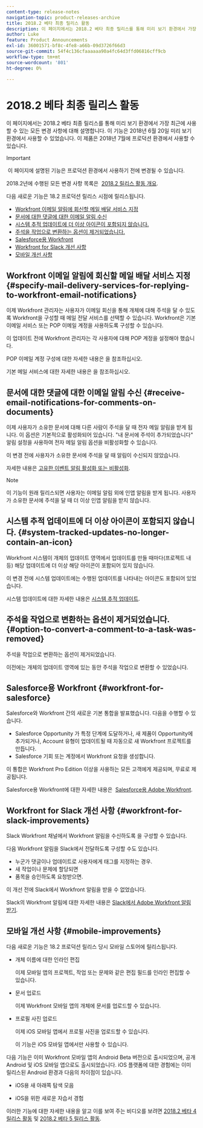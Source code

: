 ```yaml
---
content-type: release-notes
navigation-topic: product-releases-archive
title: 2018.2 베타 최종 릴리스 활동
description: 이 페이지에서는 2018.2 베타 최종 릴리스를 통해 미리 보기 환경에서 가장 최근에 사용할 수 있는 모든 변경 사항에 대해 설명합니다. 이 기능은 2018년 6월 20일 미리 보기 환경에서 사용할 수 있었습니다. 이 제품은 2018년 7월에 프로덕션 환경에서 사용할 수 있습니다.
author: Luke
feature: Product Announcements
exl-id: 36001571-bf8c-4fe8-a66b-09d3726f66d3
source-git-commit: 54f4c136cfaaaaaa90a4fc64d3ffd06816cff9cb
workflow-type: tm+mt
source-wordcount: '801'
ht-degree: 0%

---
```


# 2018.2 베타 최종 릴리스 활동

이 페이지에서는 2018.2 베타 최종 릴리스를 통해 미리 보기 환경에서 가장 최근에 사용할 수 있는 모든 변경 사항에 대해 설명합니다. 이 기능은 2018년 6월 20일 미리 보기 환경에서 사용할 수 있었습니다. 이 제품은 2018년 7월에 프로덕션 환경에서 사용할 수 있습니다.

>[!IMPORTANT]
>
> 이 페이지에 설명된 기능은 프로덕션 환경에서 사용하기 전에 변경될 수 있습니다.

2018.2년에 수행된 모든 변경 사항 목록은  [2018.2 릴리스 활동 개요](../../../../product-announcements/product-releases/quarterly-release-archive/2018.2-release-activity/2018.2-release-activity-overview.md).

다음 새로운 기능은 18.2 프로덕션 릴리스 시점에 릴리스됩니다.

* [Workfront 이메일 알림에 회신할 메일 배달 서비스 지정](#specify-mail-delivery-services-for-replying-to-workfront-email-notifications)
* [문서에 대한 댓글에 대한 이메일 알림 수신](#receive-email-notifications-for-comments-on-documents)
* [시스템 추적 업데이트에 더 이상 아이콘이 포함되지 않습니다.](#system-tracked-updates-no-longer-contain-an-icon)
* [주석을 작업으로 변환하는 옵션이 제거되었습니다.](#option-to-convert-a-comment-to-a-task-was-removed)
* [Salesforce용 Workfront](#workfront-for-salesforce)
* [Workfront for Slack 개선 사항](#workfront-for-slack-improvements)
* [모바일 개선 사항](#mobile-improvements)

## Workfront 이메일 알림에 회신할 메일 배달 서비스 지정 {#specify-mail-delivery-services-for-replying-to-workfront-email-notifications}

이제 Workfront 관리자는 사용자가 이메일 회신을 통해 개체에 대해 주석을 달 수 있도록 Workfront을 구성할 때 메일 전달 서비스를 선택할 수 있습니다. Workfront은 기본 이메일 서비스 또는 POP 이메일 계정을 사용하도록 구성할 수 있습니다.

이 업데이트 전에 Workfront 관리자는 각 사용자에 대해 POP 계정을 설정해야 했습니다. 

POP 이메일 계정 구성에 대한 자세한 내용은 을 참조하십시오.

기본 메일 서비스에 대한 자세한 내용은 을 참조하십시오.

## 문서에 대한 댓글에 대한 이메일 알림 수신 {#receive-email-notifications-for-comments-on-documents}

이제 사용자가 소유한 문서에 대해 다른 사람이 주석을 달 때 전자 메일 알림을 받게 됩니다. 이 옵션은 기본적으로 활성화되어 있습니다. &quot;내 문서에 주석이 추가되었습니다&quot; 알림 설정을 사용하여 전자 메일 알림 옵션을 비활성화할 수 있습니다.

이 변경 전에 사용자가 소유한 문서에 주석을 달 때 알림이 수신되지 않았습니다. 

자세한 내용은 [고유한 이벤트 알림 활성화 또는 비활성화](../../../../workfront-basics/using-notifications/activate-or-deactivate-your-own-event-notifications.md).

>[!NOTE]
이 기능이 원래 릴리스되면 사용자는 이메일 알림 외에 인앱 알림을 받게 됩니다. 사용자가 소유한 문서에 주석을 달 때 더 이상 인앱 알림을 받지 않습니다. 

## 시스템 추적 업데이트에 더 이상 아이콘이 포함되지 않습니다. {#system-tracked-updates-no-longer-contain-an-icon}

Workfront 시스템이 개체의 업데이트 영역에서 업데이트를 만들 때마다(프로젝트 내 등) 해당 업데이트에 더 이상 해당 아이콘이 포함되어 있지 않습니다.

이 변경 전에 시스템 업데이트에는 수행된 업데이트를 나타내는 아이콘도 포함되어 있었습니다.

시스템 업데이트에 대한 자세한 내용은 [시스템 추적 업데이트](../../../../administration-and-setup/set-up-workfront/system-tracked-update-feeds/system-tracked-update-feeds.md).

## 주석을 작업으로 변환하는 옵션이 제거되었습니다. {#option-to-convert-a-comment-to-a-task-was-removed}

주석을 작업으로 변환하는 옵션이 제거되었습니다.

이전에는 개체의 업데이트 영역에 있는 동안 주석을 작업으로 변환할 수 있었습니다.

## Salesforce용 Workfront {#workfront-for-salesforce}

Salesforce와 Workfront 간의 새로운 기본 통합을 발표했습니다. 다음을 수행할 수 있습니다.

* Salesforce Opportunity 가 특정 단계에 도달하거나, 새 제품이 Opportunity에 추가되거나, Account 유형이 업데이트될 때 자동으로 새 Workfront 프로젝트를 만듭니다.
* Salesforce 기회 또는 계정에서 Workfront 요청을 생성합니다.

이 통합은 Workfront Pro Edition 이상을 사용하는 모든 고객에게 제공되며, 무료로 제공됩니다.

Salesforce용 Workfront에 대한 자세한 내용은  [Salesforce용 Adobe Workfront](../../../../workfront-integrations-and-apps/using-workfront-with-salesforce/workfront-for-salesforce.md).

## Workfront for Slack 개선 사항 {#workfront-for-slack-improvements}

Slack Workfront 채널에서 Workfront 알림을 수신하도록 을 구성할 수 있습니다.

다음 Workfront 알림을 Slack에서 전달하도록 구성할 수도 있습니다.

* 누군가 댓글이나 업데이트로 사용자에게 태그를 지정하는 경우.
* 새 작업이나 문제에 할당되면
* 품목을 승인하도록 요청받으면.

이 개선 전에 Slack에서 Workfront 알림을 받을 수 없었습니다.

Slack의 Workfront 알림에 대한 자세한 내용은 [Slack에서 Adobe Workfront 알림 받기](../../../../workfront-integrations-and-apps/using-workfront-with-slack/receive-workfront-notifications-in-slack.md).

## 모바일 개선 사항 {#mobile-improvements}

다음 새로운 기능은 18.2 프로덕션 릴리스 당시 모바일 스토어에 릴리스됩니다.

* 개체 이름에 대한 인라인 편집 

   이제 모바일 앱의 프로젝트, 작업 또는 문제와 같은 편집 필드를 인라인 편집할 수 있습니다.

* 문서 업로드 

   이제 Workfront 모바일 앱의 개체에 문서를 업로드할 수 있습니다.

* 프로필 사진 업로드 

   이제 iOS 모바일 앱에서 프로필 사진을 업로드할 수 있습니다.

   이 기능은 iOS 모바일 앱에서만 사용할 수 있습니다.

다음 기능은 이미 Workfront 모바일 앱의 Android Beta 버전으로 출시되었으며, 공개 Android 및 iOS 모바일 앱으로도 출시되었습니다. iOS 플랫폼에 대한 경험에는 이미 릴리스된 Android 환경과 다음의 차이점이 있습니다.

* iOS용 새 아래쪽 탐색 모음 

* iOS을 위한 새로운 자습서 경험 

이러한 기능에 대한 자세한 내용을 알고 이를 보여 주는 비디오를 보려면 [2018.2 베타 4 릴리스 활동](../../../../product-announcements/product-releases/quarterly-release-archive/2018.2-release-activity/2018.2-beta-4-release-activity.md) 및 [2018.2 베타 5 릴리스 활동](../../../../product-announcements/product-releases/quarterly-release-archive/2018.2-release-activity/2018.2-beta-5-release-activity.md).
